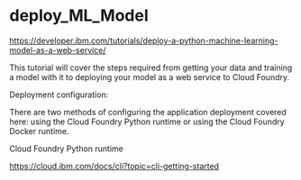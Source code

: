 # deploy_ML_Model

https://developer.ibm.com/tutorials/deploy-a-python-machine-learning-model-as-a-web-service/

This tutorial will cover the steps required from getting your data and training a model with it to deploying your model as a web service to Cloud Foundry.

Deployment configuration:

There are two methods of configuring the application deployment covered here: using the Cloud Foundry Python runtime or using the Cloud Foundry Docker runtime.


 Cloud Foundry Python runtime
 

https://cloud.ibm.com/docs/cli?topic=cli-getting-started
